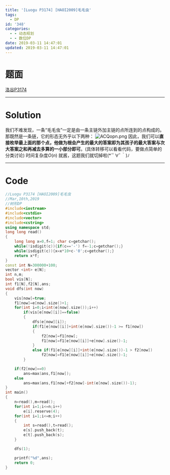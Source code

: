 ```yaml
---
title: '[Luogu P3174] [HAOI2009]毛毛虫'
tags:
  - DP
id: '348'
categories:
  - - 动态规划
  - - 数位DP
date: 2019-03-11 14:47:01
updated: 2019-03-11 14:47:01
---
```


# 题面

[洛谷P3174](https://www.luogu.org/problemnew/show/P3174)

* * *

# Solution

我们不难发现，一条“毛毛虫”一定是由一条主链外加主链的点所连到的点构成的。 那既然是一条链，它的形态无外乎以下两种： ![ACQopn.png](https://s2.ax1x.com/2019/03/11/ACQopn.png) 因此，我们可以**直接枚举最上面的那个点，他做为根会产生的最大的答案即为其孩子的最大答案与次大答案之和再减去多算的一小部分即可**。(具体转移可以看看代码，要做点简单的分类讨论) 时间复杂度$O(n)$ 就酱，这题我们就切掉啦(\*´ﾟ∀ﾟ｀)ﾉ

* * *

# Code

```cpp
//Luogu P3174 [HAOI2009]毛毛虫
//Mar,10th,2019
//树形DP
#include<iostream>
#include<cstdio>
#include<vector>
#include<cstring>
using namespace std;
long long read()
{
    long long x=0,f=1; char c=getchar();
    while(!isdigit(c)){if(c=='-') f=-1;c=getchar();}
    while(isdigit(c)){x=x*10+c-'0';c=getchar();}
    return x*f;
}
const int N=300000+100;
vector <int> e[N];
int n,m;
bool vis[N];
int f1[N],f2[N],ans;
void dfs(int now)
{
    vis[now]=true;
    f1[now]=e[now].size()+1;
    for(int i=0;i<int(e[now].size());i++)
        if(vis[e[now][i]]==false)
        {
            dfs(e[now][i]);
            if(f1[e[now][i]]+int(e[now].size())-1 >= f1[now])
            {
                f2[now]=f1[now];
                f1[now]=f1[e[now][i]]+e[now].size()-1;
            }
            else if(f1[e[now][i]]+int(e[now].size())-1 > f2[now])
                f2[now]=f1[e[now][i]]+e[now].size()-1;
        }

    if(f2[now]==0)
        ans=max(ans,f1[now]);
    else
        ans=max(ans,f1[now]+f2[now]-int(e[now].size())-1);
}
int main()
{
    n=read(),m=read();
    for(int i=1;i<=n;i++)
        e[i].reserve(4);
    for(int i=1;i<=m;i++)
    {
        int s=read(),t=read();
        e[s].push_back(t);
        e[t].push_back(s);
    }

    dfs(1);

    printf("%d",ans);
    return 0;
}

```
